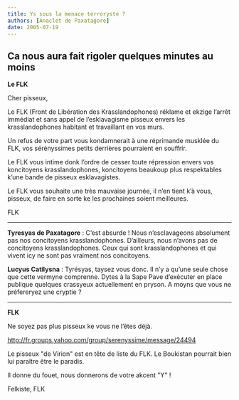 ```yaml
---
title: Ys sous la menace terroryste ?
authors: [Anaclet de Paxatagore]
date: 2005-07-19
---
```


## Ca nous aura fait rigoler quelques minutes au moins

**Le FLK**

Cher pisseux,

Le FLK (Front de Libération des Krasslandophones) réklame et ekzige l’arrêt immédiat et sans appel de l’esklavagisme pisseux envers les krasslandophones habitant et travaillant en vos murs.

Un refus de votre part vous kondamnerait à une réprimande musklée du FLK, vos sérényssimes petits derrières pourraient en souffrir.

Le FLK vous intime donk l’ordre de cesser toute répression envers vos koncitoyens krasslandophones, koncitoyens beaukoup plus respektables k’une bande de pisseux esklavagistes.

Le FLK vous souhaite une très mauvaise journée, il n’en tient k’à vous, pisseux, de faire en sorte ke les prochaines soient meilleures.

FLK

---

**Tyresyas de Paxatagore** : C’est absurde ! Nous n’esclavageons absolument pas nos concitoyens krasslandophones. D’ailleurs, nous n’avons pas de concitoyens krasslandophones. Ceux qui sont krasslandophones et qui vivent icy ne sont pas vraiment nos concitoyens.

**Lucyus Catilysna** : Tyrésyas, taysez vous donc. Il n’y a qu’une seule chose que cette vermyne comprenne. Dytes à la Sape Pave d’exécuter en place publique quelques crassyeux actuellement en pryson. A moyns que vous ne préfereryez une cryptie ?

---
**FLK**

Ne soyez pas plus pisseux ke vous ne l’êtes déjà.

http://fr.groups.yahoo.com/group/serenyssime/message/24494

Le pisseux "de Virion" est en tête de liste du FLK. Le Boukistan pourrait bien lui paraître être le paradis.

Il donne du fouet, nous donnerons de votre akcent "Y" !

Felkiste, FLK